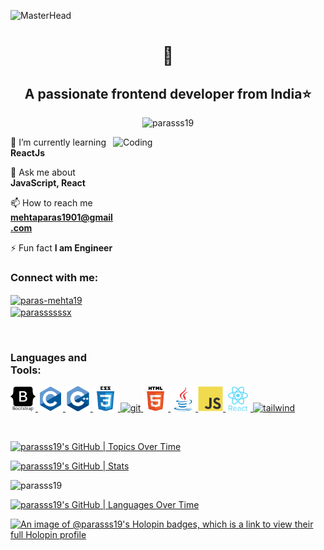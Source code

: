 ![MasterHead](https://res.cloudinary.com/dxxeks4o5/image/upload/v1690790167/github-header-image_vyjimt.png)

<h1 align="center">👋
<h2 align="center">A passionate frontend developer from India⭐</h3>

<p align="center"> <img src="https://komarev.com/ghpvc/?username=parasss19&label=Profile%20views&color=0e75b6&style=for-the-badge" alt="parasss19" /> </p>

<img align="right" alt="Coding" width="340" height="380" src="https://res.cloudinary.com/dxxeks4o5/image/upload/v1690792831/6876191_zh74es.jpg">

 🌱 I’m currently learning **ReactJs**

 💬 Ask me about **JavaScript, React**

 📫 How to reach me **mehtaparas1901@gmail.com**

⚡ Fun fact **I am Engineer**



<h3 align="left">Connect with me:</h3>
<p align="left">
<a href="https://linkedin.com/in/paras-mehta19" target="blank"><img align="center" src="https://raw.githubusercontent.com/rahuldkjain/github-profile-readme-generator/master/src/images/icons/Social/linked-in-alt.svg" alt="paras-mehta19" height="30" width="40" /></a>
<a href="https://instagram.com/parassssssx" target="blank"><img align="center" src="https://raw.githubusercontent.com/rahuldkjain/github-profile-readme-generator/master/src/images/icons/Social/instagram.svg" alt="parassssssx" height="30" width="40" /></a>
</p>
<br>

<h3 align="left">Languages and Tools:</h3>
<p align="left"> <a href="https://getbootstrap.com" target="_blank" rel="noreferrer"> <img src="https://raw.githubusercontent.com/devicons/devicon/master/icons/bootstrap/bootstrap-plain-wordmark.svg" alt="bootstrap" width="40" height="40"/> </a> <a href="https://www.cprogramming.com/" target="_blank" rel="noreferrer"> <img src="https://raw.githubusercontent.com/devicons/devicon/master/icons/c/c-original.svg" alt="c" width="40" height="40"/> </a> <a href="https://www.w3schools.com/cpp/" target="_blank" rel="noreferrer"> <img src="https://raw.githubusercontent.com/devicons/devicon/master/icons/cplusplus/cplusplus-original.svg" alt="cplusplus" width="40" height="40"/> </a> <a href="https://www.w3schools.com/css/" target="_blank" rel="noreferrer"> <img src="https://raw.githubusercontent.com/devicons/devicon/master/icons/css3/css3-original-wordmark.svg" alt="css3" width="40" height="40"/> </a> <a href="https://git-scm.com/" target="_blank" rel="noreferrer"> <img src="https://www.vectorlogo.zone/logos/git-scm/git-scm-icon.svg" alt="git" width="40" height="40"/> </a> <a href="https://www.w3.org/html/" target="_blank" rel="noreferrer"> <img src="https://raw.githubusercontent.com/devicons/devicon/master/icons/html5/html5-original-wordmark.svg" alt="html5" width="40" height="40"/> </a> <a href="https://www.java.com" target="_blank" rel="noreferrer"> <img src="https://raw.githubusercontent.com/devicons/devicon/master/icons/java/java-original.svg" alt="java" width="40" height="40"/> </a> <a href="https://developer.mozilla.org/en-US/docs/Web/JavaScript" target="_blank" rel="noreferrer"> <img src="https://raw.githubusercontent.com/devicons/devicon/master/icons/javascript/javascript-original.svg" alt="javascript" width="40" height="40"/> </a> <a href="https://reactjs.org/" target="_blank" rel="noreferrer"> <img src="https://raw.githubusercontent.com/devicons/devicon/master/icons/react/react-original-wordmark.svg" alt="react" width="40" height="40"/> </a> <a href="https://tailwindcss.com/" target="_blank" rel="noreferrer"> <img src="https://www.vectorlogo.zone/logos/tailwindcss/tailwindcss-icon.svg" alt="tailwind" width="40" height="40"/> </a> </p>

<br>

[![parasss19's GitHub | Topics Over Time](https://stats.quine.sh/parasss19/topics-over-time?theme=dark)](https://quine.sh?utm_source=widgets&utm_campaign=parasss19)

[![parasss19's GitHub | Stats](https://stats.quine.sh/parasss19/github?theme=dark)](https://quine.sh?utm_source=widgets&utm_campaign=parasss19)

<p><img  src="https://github-readme-streak-stats.herokuapp.com/?user=parasss19&" alt="parasss19" /></p>

[![parasss19's GitHub | Languages Over Time](https://stats.quine.sh/parasss19/languages-over-time?theme=dark)](https://quine.sh?utm_source=widgets&utm_campaign=parasss19)

[![An image of @parasss19's Holopin badges, which is a link to view their full Holopin profile](https://holopin.me/parasss19)](https://holopin.io/@parasss19)

